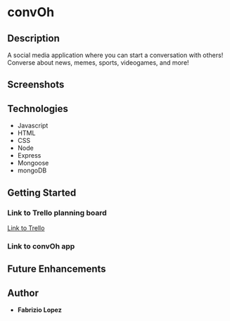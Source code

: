 # convOh

## Description
A social media application where you can start a conversation with others! Converse about news, memes, sports, videogames, and more!

## Screenshots

## Technologies
- Javascript
- HTML
- CSS
- Node
- Express
- Mongoose
- mongoDB

## Getting Started
### Link to Trello planning board
[Link to Trello](https://trello.com/b/hlNU8aJB/social-media-app)

### Link to convOh app

## Future Enhancements

## Author
- **Fabrizio Lopez**